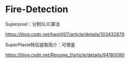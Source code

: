 # Fire-Detection


Superpixel：分割SLIC算法

https://blog.csdn.net/haoji007/article/details/103432879


SuperPiexle特征提取简介：可借鉴

https://blog.csdn.net/Resume_f/article/details/94180090
